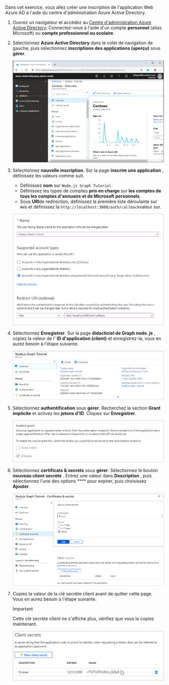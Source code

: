 <!-- markdownlint-disable MD002 MD041 -->

Dans cet exercice, vous allez créer une inscription de l'application Web Azure AD à l'aide du centre d'administration Azure Active Directory.

1. Ouvrez un navigateur et accédez au [Centre d'administration Azure Active Directory](https://aad.portal.azure.com). Connectez-vous à l'aide d'un compte **personnel** (alias Microsoft) ou **compte professionnel ou scolaire**.

1. Sélectionnez **Azure Active Directory** dans le volet de navigation de gauche, puis sélectionnez **inscriptions des applications (aperçu)** sous **gérer**.

    ![Capture d'écran des inscriptions d'application ](./images/aad-portal-app-registrations.png)

1. Sélectionnez **nouvelle inscription**. Sur la page **inscrire une application** , définissez les valeurs comme suit.

    - Définissez **nom** sur `Node.js Graph Tutorial`.
    - Définissez les types de comptes **pris en charge** sur **les comptes de tous les comptes d'annuaire et de Microsoft personnels**.
    - Sous **URI**de redirection, définissez la première liste déroulante sur `Web` et définissez la `http://localhost:3000/auth/callback`valeur sur.

    ![Capture d'écran de la page inscrire une application](./images/aad-register-an-app.png)

1. Sélectionnez **Enregistrer**. Sur la page **didacticiel de Graph node. js** , copiez la valeur de l' **ID d'application (client)** et enregistrez-la, vous en aurez besoin à l'étape suivante.

    ![Capture d'écran de l'ID d'application de la nouvelle inscription de l'application](./images/aad-application-id.png)

1. Sélectionnez **authentification** sous **gérer**. Recherchez la section **Grant implicite** et activez les **jetons d'ID**. Cliquez sur **Enregistrer**.

    ![Capture d'écran de la section Grant implicite](./images/aad-implicit-grant.png)

1. Sélectionnez **certificats & secrets** sous **gérer**. Sélectionnez le bouton **nouveau client secrète** . Entrez une valeur dans **Description** , puis sélectionnez l'une des options **** pour expirer, puis choisissez **Ajouter**.

    ![Capture d'écran de la boîte de dialogue Ajouter une clé secrète client](./images/aad-new-client-secret.png)

1. Copiez la valeur de la clé secrète client avant de quitter cette page. Vous en aurez besoin à l'étape suivante.

    > [!IMPORTANT]
    > Cette clé secrète client ne s'affiche plus, vérifiez que vous la copiez maintenant.

    ![Capture d'écran de la clé secrète client récemment ajoutée](./images/aad-copy-client-secret.png)